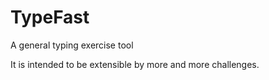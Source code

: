 # TypeFast
A general typing exercise tool

It is intended to be extensible by more and more challenges.

